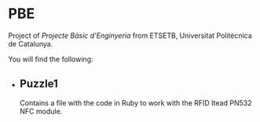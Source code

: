 # PBE
Project of _Projecte Bàsic d'Enginyeria_ from ETSETB, Universitat Politècnica de Catalunya.

You will find the following:
* ## Puzzle1
  Contains a file with the code in Ruby to work with the RFID Itead PN532 NFC module.
